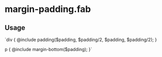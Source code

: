 # margin-padding.fab

## Usage

`div {
	@include padding($padding, $padding/2, $padding, $padding/2);
}

p {
	@include margin-bottom($padding);
}`